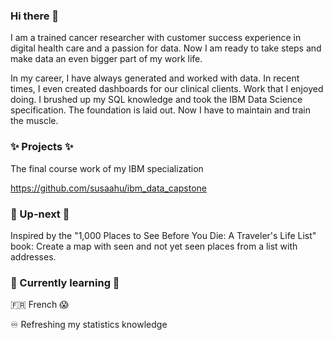 ### Hi there 👋

I am a trained cancer researcher with customer success experience in digital health care and a passion for data. Now I am ready to take steps and make data an even bigger part of my work life. 

In my career, I have always generated and worked with data. In recent times, I even created dashboards for our clinical clients. Work that I enjoyed doing. I brushed up my SQL knowledge and took the IBM Data Science specification. The foundation is laid out. Now I have to maintain and train the muscle.


### ✨ Projects ✨

The final course work of my IBM specialization

https://github.com/susaahu/ibm_data_capstone

### 🔭 Up-next 🔭
Inspired by the "1,000 Places to See Before You Die: A Traveler's Life List" book: Create a map with seen and not yet seen places from a list with addresses. 

### 🌱 Currently learning 🌱
:fr: French :scream:

:infinity: Refreshing my statistics knowledge


<!--
**susaahu/susaahu** is a ✨ _special_ ✨ repository because its `README.md` (this file) appears on your GitHub profile.

Here are some ideas to get you started:

- 🔭 I’m currently working on ...
- 🌱 I’m currently learning ...
- 👯 I’m looking to collaborate on ...
- 🤔 I’m looking for help with ...
- 💬 Ask me about ...
- 📫 How to reach me: ...
- 😄 Pronouns: ...
- ⚡ Fun fact: ...
-->
